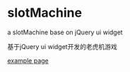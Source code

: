 # slotMachine
a slotMachine base on jQuery ui widget

基于jQuery ui widget开发的老虎机游戏

[example page](http://ustbhuangyi.github.io/slotMachine/index.html)
